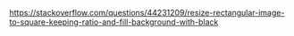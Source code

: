 https://stackoverflow.com/questions/44231209/resize-rectangular-image-to-square-keeping-ratio-and-fill-background-with-black
